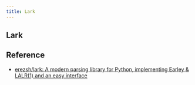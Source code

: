 ```yaml
---
title: Lark
---
```


## Lark


## Reference
* [erezsh/lark: A modern parsing library for Python, implementing Earley & LALR(1) and an easy interface](https://github.com/erezsh/lark)
